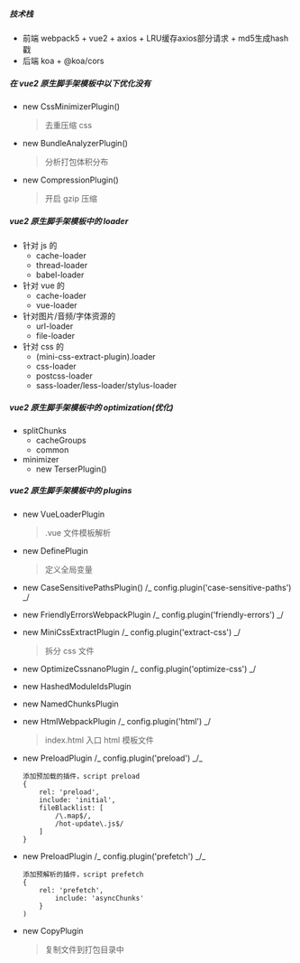 ##### 技术栈
- 前端
webpack5 + vue2 + axios + LRU缓存axios部分请求 + md5生成hash戳
- 后端
koa + @koa/cors


##### 在 vue2 原生脚手架模板中以下优化没有

-   new CssMinimizerPlugin()

    > 去重压缩 css

-   new BundleAnalyzerPlugin()

    > 分析打包体积分布

-   new CompressionPlugin()

    > 开启 gzip 压缩

##### vue2 原生脚手架模板中的 loader

-   针对 js 的
    -   cache-loader
    -   thread-loader
    -   babel-loader
-   针对 vue 的
    -   cache-loader
    -   vue-loader
-   针对图片/音频/字体资源的
    -   url-loader
    -   file-loader
-   针对 css 的
    -   (mini-css-extract-plugin).loader
    -   css-loader
    -   postcss-loader
    -   sass-loader/less-loader/stylus-loader

##### vue2 原生脚手架模板中的 optimization(优化)

-   splitChunks
    -   cacheGroups
    -   common
-   minimizer
    -   new TerserPlugin()

##### vue2 原生脚手架模板中的 plugins

-   new VueLoaderPlugin

    > .vue 文件模板解析

-   new DefinePlugin

    > 定义全局变量

-   new CaseSensitivePathsPlugin() /_ config.plugin('case-sensitive-paths') _/
-   new FriendlyErrorsWebpackPlugin /_ config.plugin('friendly-errors') _/
-   new MiniCssExtractPlugin /_ config.plugin('extract-css') _/

    > 拆分 css 文件

-   new OptimizeCssnanoPlugin /_ config.plugin('optimize-css') _/

-   new HashedModuleIdsPlugin

-   new NamedChunksPlugin
-   new HtmlWebpackPlugin /_ config.plugin('html') _/

    > index.html 入口 html 模板文件

-   new PreloadPlugin /_ config.plugin('preload') _/\_

    ```
    添加预加载的插件，script preload
    {
        rel: 'preload',
        include: 'initial',
        fileBlacklist: [
            /\.map$/,
            /hot-update\.js$/
        ]
    }
    ```

-   new PreloadPlugin /_ config.plugin('prefetch') _/\_

    ```
    添加预解析的插件，script prefetch
    {
        rel: 'prefetch',
        	include: 'asyncChunks'
        }
    )
    ```

-   new CopyPlugin

    > 复制文件到打包目录中
